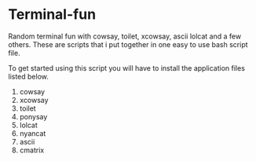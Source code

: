 # Terminal-fun
Random terminal fun with cowsay, toilet, xcowsay, ascii lolcat and a few others. These are scripts that i put together in one easy to use bash script file.

To get started using this script you will have to install the application files listed below.
1) cowsay
2) xcowsay
3) toilet
4) ponysay
5) lolcat
6) nyancat
7) ascii
8) cmatrix
